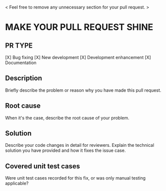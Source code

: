 < Feel free to remove any unnecessary section for your pull request. >

# MAKE YOUR PULL REQUEST SHINE

## PR TYPE

[X] Bug fixing
[X] New development
[X] Development enhancement
[X] Documentation

## Description

Briefly describe the problem or reason why you have made this pull request.

## Root cause

When it's the case, describe the root cause of your problem.

## Solution

Describe your code changes in detail for reviewers. Explain the technical solution you have provided and how it fixes the issue case.

## Covered unit test cases

Were unit test cases recorded for this fix, or was only manual testing applicable?
